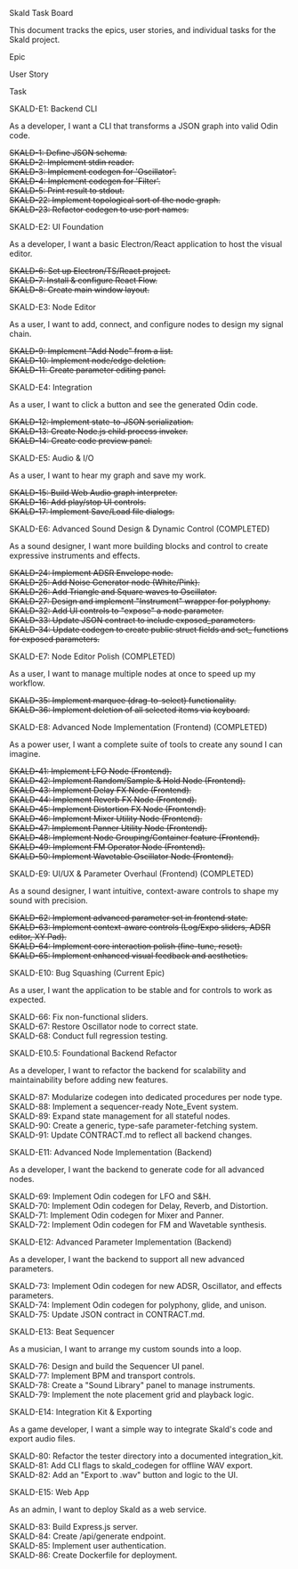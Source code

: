 Skald Task Board

This document tracks the epics, user stories, and individual tasks for the Skald project.

Epic
	

User Story
	

Task

SKALD-E1: Backend CLI
	

As a developer, I want a CLI that transforms a JSON graph into valid Odin code.
	

~~SKALD-1: Define JSON schema.~~ <br> ~~SKALD-2: Implement stdin reader.~~ <br> ~~SKALD-3: Implement codegen for 'Oscillator'.~~ <br> ~~SKALD-4: Implement codegen for 'Filter'.~~ <br> ~~SKALD-5: Print result to stdout.~~ <br> ~~SKALD-22: Implement topological sort of the node graph.~~ <br> ~~SKALD-23: Refactor codegen to use port names.~~

SKALD-E2: UI Foundation
	

As a developer, I want a basic Electron/React application to host the visual editor.
	

~~SKALD-6: Set up Electron/TS/React project.~~ <br> ~~SKALD-7: Install & configure React Flow.~~ <br> ~~SKALD-8: Create main window layout.~~

SKALD-E3: Node Editor
	

As a user, I want to add, connect, and configure nodes to design my signal chain.
	

~~SKALD-9: Implement "Add Node" from a list.~~ <br> ~~SKALD-10: Implement node/edge deletion.~~ <br> ~~SKALD-11: Create parameter editing panel.~~

SKALD-E4: Integration
	

As a user, I want to click a button and see the generated Odin code.
	

~~SKALD-12: Implement state-to-JSON serialization.~~ <br> ~~SKALD-13: Create Node.js child process invoker.~~ <br> ~~SKALD-14: Create code preview panel.~~

SKALD-E5: Audio & I/O
	

As a user, I want to hear my graph and save my work.
	

~~SKALD-15: Build Web Audio graph interpreter.~~ <br> ~~SKALD-16: Add play/stop UI controls.~~ <br> ~~SKALD-17: Implement Save/Load file dialogs.~~

SKALD-E6: Advanced Sound Design & Dynamic Control (COMPLETED)
	

As a sound designer, I want more building blocks and control to create expressive instruments and effects.
	

~~SKALD-24: Implement ADSR Envelope node.~~ <br> ~~SKALD-25: Add Noise Generator node (White/Pink).~~ <br> ~~SKALD-26: Add Triangle and Square waves to Oscillator.~~ <br> ~~SKALD-27: Design and implement "Instrument" wrapper for polyphony.~~ <br> ~~SKALD-32: Add UI controls to "expose" a node parameter.~~ <br> ~~SKALD-33: Update JSON contract to include exposed_parameters.~~ <br> ~~SKALD-34: Update codegen to create public struct fields and set_ functions for exposed parameters.~~

SKALD-E7: Node Editor Polish (COMPLETED)
	

As a user, I want to manage multiple nodes at once to speed up my workflow.
	

~~SKALD-35: Implement marquee (drag-to-select) functionality.~~ <br> ~~SKALD-36: Implement deletion of all selected items via keyboard.~~

SKALD-E8: Advanced Node Implementation (Frontend) (COMPLETED)
	

As a power user, I want a complete suite of tools to create any sound I can imagine.
	

~~SKALD-41: Implement LFO Node (Frontend).~~ <br> ~~SKALD-42: Implement Random/Sample & Hold Node (Frontend).~~ <br> ~~SKALD-43: Implement Delay FX Node (Frontend).~~ <br> ~~SKALD-44: Implement Reverb FX Node (Frontend).~~ <br> ~~SKALD-45: Implement Distortion FX Node (Frontend).~~ <br> ~~SKALD-46: Implement Mixer Utility Node (Frontend).~~ <br> ~~SKALD-47: Implement Panner Utility Node (Frontend).~~ <br> ~~SKALD-48: Implement Node Grouping/Container feature (Frontend).~~ <br> ~~SKALD-49: Implement FM Operator Node (Frontend).~~ <br> ~~SKALD-50: Implement Wavetable Oscillator Node (Frontend).~~

SKALD-E9: UI/UX & Parameter Overhaul (Frontend) (COMPLETED)
	

As a sound designer, I want intuitive, context-aware controls to shape my sound with precision.
	

~~SKALD-62: Implement advanced parameter set in frontend state.~~ <br> ~~SKALD-63: Implement context-aware controls (Log/Expo sliders, ADSR editor, XY Pad).~~ <br> ~~SKALD-64: Implement core interaction polish (fine-tune, reset).~~ <br> ~~SKALD-65: Implement enhanced visual feedback and aesthetics.~~

SKALD-E10: Bug Squashing (Current Epic)
	

As a user, I want the application to be stable and for controls to work as expected.
	

SKALD-66: Fix non-functional sliders. <br> SKALD-67: Restore Oscillator node to correct state. <br> SKALD-68: Conduct full regression testing.

SKALD-E10.5: Foundational Backend Refactor
	

As a developer, I want to refactor the backend for scalability and maintainability before adding new features.
	

SKALD-87: Modularize codegen into dedicated procedures per node type. <br> SKALD-88: Implement a sequencer-ready Note_Event system. <br> SKALD-89: Expand state management for all stateful nodes. <br> SKALD-90: Create a generic, type-safe parameter-fetching system. <br> SKALD-91: Update CONTRACT.md to reflect all backend changes.

SKALD-E11: Advanced Node Implementation (Backend)
	

As a developer, I want the backend to generate code for all advanced nodes.
	

SKALD-69: Implement Odin codegen for LFO and S&H. <br> SKALD-70: Implement Odin codegen for Delay, Reverb, and Distortion. <br> SKALD-71: Implement Odin codegen for Mixer and Panner. <br> SKALD-72: Implement Odin codegen for FM and Wavetable synthesis.

SKALD-E12: Advanced Parameter Implementation (Backend)
	

As a developer, I want the backend to support all new advanced parameters.
	

SKALD-73: Implement Odin codegen for new ADSR, Oscillator, and effects parameters. <br> SKALD-74: Implement Odin codegen for polyphony, glide, and unison. <br> SKALD-75: Update JSON contract in CONTRACT.md.

SKALD-E13: Beat Sequencer
	

As a musician, I want to arrange my custom sounds into a loop.
	

SKALD-76: Design and build the Sequencer UI panel. <br> SKALD-77: Implement BPM and transport controls. <br> SKALD-78: Create a "Sound Library" panel to manage instruments. <br> SKALD-79: Implement the note placement grid and playback logic.

SKALD-E14: Integration Kit & Exporting
	

As a game developer, I want a simple way to integrate Skald's code and export audio files.
	

SKALD-80: Refactor the tester directory into a documented integration_kit. <br> SKALD-81: Add CLI flags to skald_codegen for offline WAV export. <br> SKALD-82: Add an "Export to .wav" button and logic to the UI.

SKALD-E15: Web App
	

As an admin, I want to deploy Skald as a web service.
	

SKALD-83: Build Express.js server. <br> SKALD-84: Create /api/generate endpoint. <br> SKALD-85: Implement user authentication. <br> SKALD-86: Create Dockerfile for deployment.